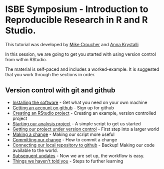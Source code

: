 # ISBE Symposium - Introduction to Reproducible Research in R and R Studio.

This tutorial was developed by [Mike Croucher](www.walkingrandomly.com) and [Anna Krystalli](http://annakrystalli.github.io/)

In this session, we are going to get you started with using version control from within RStudio. 

The material is self-paced and includes a worked-example. It is suggested that you work through the sections in order.

## Version control with git and github

* [Installing the software](./installing_software.md) - Get what you need on your own machine
* [Getting an account on github](./github.md) - Sign up for github
* [Creating an RStudio project](./rstudio_project.md) - Creating an example, version controlled project
* [Starting our analysis project](./analysis_start.md) - A simple script to get us started
* [Getting our project under version control](./version_control.md) - First step into a larger world
* [Making a change](./making_change.md) - Making our script more useful
* [Committing our change](./commit.md) - How to commit a change
* [Connecting our local repository to github](./github_sync.md) - Backup! Making our code available to the world.
* [Subsequent updates](./updates.md) - Now we are set up, the workflow is easy.
* [Things we haven't told you](./next_steps.md) - Steps to further learning
